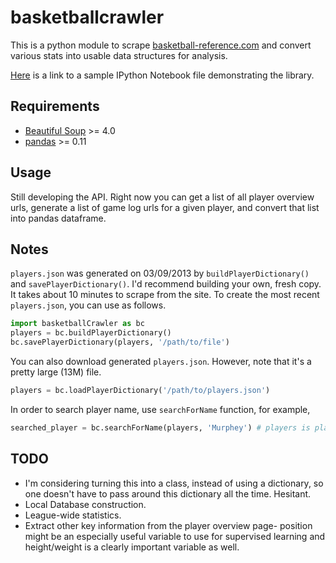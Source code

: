basketballcrawler
==================

This is a python module to scrape [basketball-reference.com](http://www.basketball-reference.com/) and convert various
stats into usable data structures for analysis.

[Here](https://github.com/andrewgiessel/basketballcrawler/blob/master/basketball_scraper_notebook.ipynb) is a link to a
sample IPython Notebook file demonstrating the library.


Requirements
------------

- [Beautiful Soup](http://www.crummy.com/software/BeautifulSoup/bs4/doc/#) >= 4.0
- [pandas](http://pandas.pydata.org/) >= 0.11


Usage
-----

Still developing the API.  Right now you can get a list of all player overview urls, generate a list of game log urls for
a given player, and convert that list into pandas dataframe.


Notes
-----

`players.json` was generated on 03/09/2013 by `buildPlayerDictionary()` and `savePlayerDictionary()`.
I'd recommend building your own, fresh copy. It takes about 10 minutes to scrape from the site.
To create the most recent `players.json`, you can use as follows.

```python
import basketballCrawler as bc
players = bc.buildPlayerDictionary()
bc.savePlayerDictionary(players, '/path/to/file')
```

You can also download generated `players.json`. However, note that it's a pretty large (13M) file.

```python
players = bc.loadPlayerDictionary('/path/to/players.json')
```

In order to search player name, use `searchForName` function, for example,

```python
searched_player = bc.searchForName(players, 'Murphey') # players is player dictionary
```


TODO
----

- I'm considering turning this into a class, instead of using a dictionary, so one doesn't have to pass around this dictionary all the time.  Hesitant.
- Local Database construction.
- League-wide statistics.
- Extract other key information from the player overview page- position might be an especially useful variable to use for supervised learning and height/weight is a clearly important variable as well.
